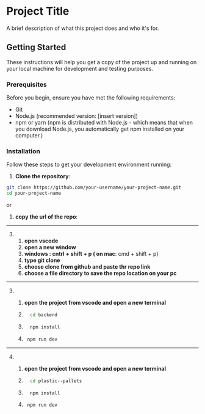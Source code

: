 # Project Title

A brief description of what this project does and who it's for.

## Getting Started

These instructions will help you get a copy of the project up and running on your local machine for development and testing purposes.

### Prerequisites

Before you begin, ensure you have met the following requirements:
- Git
- Node.js (recommended version: [insert version])
- npm or yarn (npm is distributed with Node.js - which means that when you download Node.js, you automatically get npm installed on your computer.)

### Installation

Follow these steps to get your development environment running:

1. **Clone the repository**:

```bash
git clone https://github.com/your-username/your-project-name.git
cd your-project-name
```
or
1. **copy the url of the repo**:
****
3. 1. **open vscode**
   2. **open a new window**
   3. **windows **: cntrl + shift + p
      (** on mac**: cmd + shift + p)
   4. **type git clone**
   5. **choose clone from github and paste thr repo link**
   6. **choose a file directory to save the repo location on your pc**
****
3. 1. **open the project from vscode and open a new terminal**
   
   3. ```bash
        cd backend
      ```
   4. ```bash
        npm install
      ```
   5. ```bash
       npm run dev
       ```
****
4. 1. **open the project from vscode and open a new terminal**
   
   3. ```bash
        cd plastic--pallets
      ```
   4. ```bash
        npm install
      ```
   5. ```bash
       npm run dev
       ```

